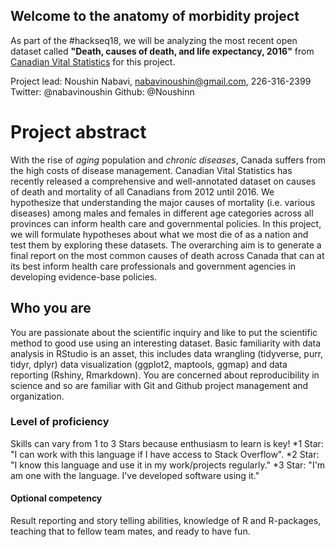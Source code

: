 ## Welcome to the anatomy of morbidity project
As part of the #hackseq18, we will be analyzing the most recent open dataset called **"Death, causes of death, and life expectancy, 2016"** from [Canadian Vital Statistics](https://www150.statcan.gc.ca/n1/daily-quotidien/180628/dq180628b-eng.htm) for this project.

Project lead: Noushin Nabavi, nabavinoushin@gmail.com, 226-316-2399
Twitter: @nabavinoushin
Github: @Noushinn

# Project abstract
With the rise of _aging_ population and _chronic diseases_, Canada suffers from the high costs of disease management. Canadian Vital Statistics has recently released a comprehensive and well-annotated dataset on causes of death and mortality of all Canadians from 2012 until 2016. We hypothesize that understanding the major causes of mortality (i.e. various diseases) among males and females in different age categories across all provinces can inform health care and governmental policies. In this project, we will formulate hypotheses about what we most die of as a nation and test them by exploring these datasets. The overarching aim is to generate a final report on the most common causes of death across Canada that can at its best inform health care professionals and government agencies in developing evidence-base policies.


## Who you are
You are passionate about the scientific inquiry and like to put the scientific method to good use using an interesting dataset. Basic familiarity with data analysis in RStudio is an asset, this includes data wrangling (tidyverse, purr, tidyr, dplyr) data visualization (ggplot2, maptools, ggmap) and data reporting (Rshiny, Rmarkdown). You are concerned about reproducibility in science and so are familiar with Git and Github project management and organization.  

### Level of proficiency
Skills can vary from 1 to 3 Stars because enthusiasm to learn is key!
*1 Star: "I can work with this language if I have access to Stack Overflow".
*2 Star: "I know this language and use it in my work/projects regularly."
*3 Star: "I'm am one with the language. I've developed software using it."

#### Optional competency
Result reporting and story telling abilities, knowledge of R and R-packages, teaching that to fellow team mates, and ready to have fun.
